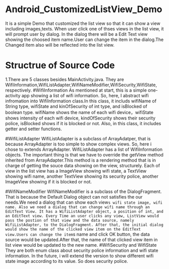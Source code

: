 # Android_CustomizedListView_Demo
It is a simple Demo that customized the list view so that it can show a view including images,texts.
When user click one of thses views in the list view, it will prompt user by dialog. In the dialog there will be a Edit Text view showing 
the choosed item name.User can change the item in the dialog.The Changed item also will be reflected into the list view.

# Structrue of Source Code
1.There are 5 classes besides MainActivity.java. They are WifiInformation,WifiListAdapter,WifiNameModifier,WifiSecurity,WifiState, respectively.
#WifiInformation
  As mentioned at start, this is a simple one-activity app showing a list of wifi information. So, here, I abstract wifi infromation into WifiInformation class.In this class, it includs wifiName of String type, wifiState and kinOfSecurity of int type, and isBlocked of boolean type.
  wifiName shows the name of each wifi device，wifiState shows intensity of each wifi device, kindOfSecurity shows their security police, isBlocked shows if it is blocked or not.
  Also, in this class, it includes getter and setter functions.

#WifiListAdapter
  WifiListAdapter is a subclass of ArrayAdatper, that is because ArrayAdapter  is too simple to show complex views. So, here i chose to extends ArrayAdapter. 
  WifiListAdapter has a list of WifiInformation objects. The important thing is that we have to override the getView method inherited from ArrayAdapter.This method is a rendering method that is in charge of getting the souce data showing on the view, structurely.
  Each of view in the list view has a ImageView showing wifi state, a TextView showing wifi name, another TextView showing its security police, another ImageView showing if it is blocked or not.
  
#WifiNameModifier
  WifiNameModifier is a subclass of the DialogFragment. That is because the Default Dialog object can not satisfies the our needs.We need a dialog that can show each view`s wifi state image, wifi name. Also we need a dialog that can change wifi name through an EditText View.
  It has a WifiListAdapter object, a position of int, and an EditText view.
  Every Time an user clicks any view, ListView would pass the postion of that view and the data source, namely WifiListAdapter, to the DialogFragment.
  After that, the initial dialog would show the name of the clicked view item on the EditText view.Users can change the item`s name and click OK button, the data source would be updated.After that, the name of that clicked view item in list view would be updated to the new name.
#WifiSecurity and WifiState
  They are both enum class about security police information and wifi state information. In the future, i will extend the version to show different wifi state image according to its value. So does security police. 
  
